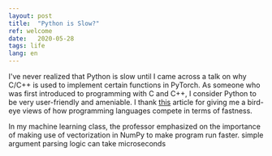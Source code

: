 ```yaml
---
layout: post
title:  "Python is Slow?"
ref: welcome
date:   2020-05-28
tags: life
lang: en
---
```

I've never realized that Python is slow until I came across a talk on why C/C++ is used to implement certain functions in PyTorch.
As someone who was first introduced to programming with C and C++, I consider Python to be very user-friendly and ameniable. I thank [this][ref-1] article for giving me a bird-eye views of how programming languages compete in terms of fastness.

In my machine learning class, the professor emphasized on the importance of making use of vectorization in NumPy to make program run faster.
simple argument parsing logic can take microseconds

[ref-1]:https://jakevdp.github.io/blog/2014/05/09/why-python-is-slow/